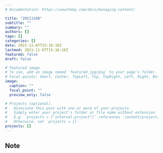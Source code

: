 ```yaml
---
# Documentation: https://wowchemy.com/docs/managing-content/

title: "20211108"
subtitle: ""
summary: ""
authors: []
tags: []
categories: []
date: 2021-11-07T15:16:16Z
lastmod: 2021-11-07T15:16:16Z
featured: false
draft: false

# Featured image
# To use, add an image named `featured.jpg/png` to your page's folder.
# Focal points: Smart, Center, TopLeft, Top, TopRight, Left, Right, BottomLeft, Bottom, BottomRight.
image:
  caption: ""
  focal_point: ""
  preview_only: false

# Projects (optional).
#   Associate this post with one or more of your projects.
#   Simply enter your project's folder or file name without extension.
#   E.g. `projects = ["internal-project"]` references `content/project/deep-learning/index.md`.
#   Otherwise, set `projects = []`.
projects: []
---
```


## Note

